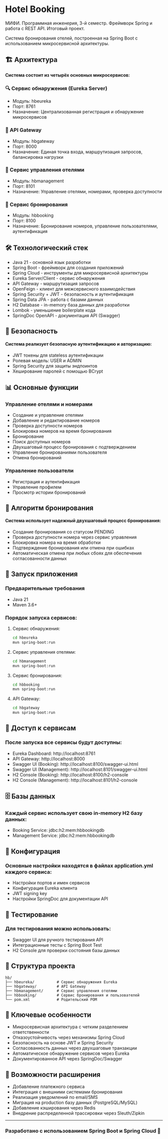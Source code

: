 # Hotel Booking
МИФИ. Программная инженерия, 3-й семестр. Фреймворк Spring и работа с REST API. Итоговый проект.

Система бронирования отелей, построенная на Spring Boot с использованием микросервисной архитектуры.

## 🏗️ Архитектура

#### Система состоит из четырёх основных микросервисов:
### 🔍 Сервис обнаружения (Eureka Server)
- Модуль: hbeureka
- Порт: 8761
- Назначение: Централизованная регистрация и обнаружение микросервисов

### 🚪 API Gateway
- Модуль: hbgateway
- Порт: 8000
- Назначение: Единая точка входа, маршрутизация запросов, балансировка нагрузки

### 🏨 Сервис управления отелями
- Модуль: hbmanagement
- Порт: 8101
- Назначение: Управление отелями, номерами, проверка доступности

### 📅 Сервис бронирования
- Модуль: hbbooking
- Порт: 8100
- Назначение: Бронирование номеров, управление пользователями, аутентификация

## 🛠️ Технологический стек
- Java 21 - основной язык разработки
- Spring Boot - фреймворк для создания приложений
- Spring Cloud - инструменты для микросервисной архитектуры
- Eureka Server/Client - сервис обнаружения
- API Gateway - маршрутизация запросов
- OpenFeign - клиент для межсервисного взаимодействия
- Spring Security + JWT - безопасность и аутентификация
- Spring Data JPA - работа с базами данных
- H2 Database - in-memory база данных для разработки
- Lombok - уменьшение boilerplate кода
- SpringDoc OpenAPI - документация API (Swagger)

## 🔐 Безопасность

#### Система реализует безопасную аутентификацию и авторизацию:

- JWT токены для stateless аутентификации
- Ролевая модель: USER и ADMIN
- Spring Security для защиты эндпоинтов
- Хеширование паролей с помощью BCrypt

## 📊 Основные функции
### Управление отелями и номерами
- Создание и управление отелями
- Добавление и редактирование номеров
- Проверка доступности номеров
- Блокировка номеров на время бронирования
- Бронирование
- Поиск доступных номеров
- Двухшаговый процесс бронирования с подтверждением
- Управление бронированиями пользователя
- Отмена бронирований

### Управление пользователи
- Регистрация и аутентификация
- Управление профилем
- Просмотр истории бронирований

## 🔄 Алгоритм бронирования
#### Система использует надежный двухшаговый процесс бронирования:
- Создание бронирования со статусом PENDING
- Проверка доступности номера через сервис управления
- Блокировка номера на время обработки
- Подтверждение бронирования или отмена при ошибках
- Автоматическая отмена при любых сбоях для обеспечения согласованности данных

## 🚀 Запуск приложения
### Предварительные требования
- Java 21
- Maven 3.6+

### Порядок запуска сервисов:

1. Сервис обнаружения:
    ```bash
    cd hbeureka
    mvn spring-boot:run
    ```

2. Сервис управления отелями:
    ```bash    
    cd hbmanagement
    mvn spring-boot:run
    ```

3. Сервис бронирования:
    ```bash
    cd hbbooking
    mvn spring-boot:run
    ```

4. API Gateway:
    ```bash
    cd hbgateway
    mvn spring-boot:run
    ```

## 📡 Доступ к сервисам

### После запуска все сервисы будут доступны:
- Eureka Dashboard: http://localhost:8761
- API Gateway: http://localhost:8000
- Swagger UI (Booking): http://localhost:8100/swagger-ui.html
- Swagger UI (Management): http://localhost:8101/swagger-ui.html
- H2 Console (Booking): http://localhost:8100/h2-console
- H2 Console (Management): http://localhost:8101/h2-console

## 🗄️ Базы данных
### Каждый сервис использует свою in-memory H2 базу данных:
- Booking Service: jdbc:h2:mem:hbbookingdb
- Management Service: jdbc:h2:mem:hbbookingdb

## 🔧 Конфигурация

### Основные настройки находятся в файлах application.yml каждого сервиса:
- Настройки портов и имен сервисов
- Конфигурация Eureka клиента
- JWT signing key
- Настройки SpringDoc для документации API

## 🧪 Тестирование

### Для тестирования можно использовать:
- Swagger UI для ручного тестирования API
- Интеграционные тесты с Spring Boot Test
- H2 Console для проверки состояния базы данных

## 📁 Структура проекта
```text
hb/
├── hbeureka/          # Сервис обнаружения Eureka
├── hbgateway/         # API Gateway
├── hbmanagement/      # Сервис управления отелями
├── hbbooking/         # Сервис бронирования и пользователей
└── pom.xml            # Родительский POM
```

## 🎯 Ключевые особенности
- Микросервисная архитектура с четким разделением ответственности
- Отказоустойчивость через механизмы Spring Cloud
- Безопасность на основе JWT и Spring Security
- Согласованность данных через двухшаговые транзакции
- Автоматическое обнаружение сервисов через Eureka
- Документированное API через SpringDoc/Swagger

## 🔮 Возможности расширения
- Добавление платежного сервиса
- Интеграция с внешними системами бронирования
- Реализация уведомлений по email/SMS
- Миграция на production базу данных (PostgreSQL/MySQL)
- Добавление кэширования через Redis
- Внедрение распределенной трассировки через Sleuth/Zipkin

---

### Разработано с использованием Spring Boot и Spring Cloud 🚀